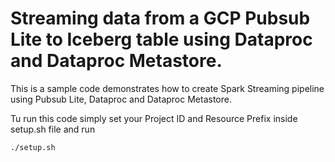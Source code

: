 # Streaming data from a GCP Pubsub Lite to Iceberg table using Dataproc and Dataproc Metastore.

This is a sample code demonstrates how to create Spark Streaming pipeline using Pubsub Lite, Dataproc and Dataproc Metastore.

Tu run this code simply set your Project ID and Resource Prefix inside setup.sh
file and run 

```
./setup.sh
```